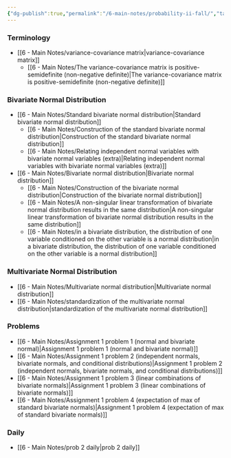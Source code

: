 ```yaml
---
{"dg-publish":true,"permalink":"/6-main-notes/probability-ii-fall/","tags":["moc","probability_theory"]}
---
```


### Terminology
+ [[6 - Main Notes/variance-covariance matrix\|variance-covariance matrix]]
	+ [[6 - Main Notes/The variance-covariance matrix is positive-semidefinite (non-negative definite)\|The variance-covariance matrix is positive-semidefinite (non-negative definite)]]
### Bivariate Normal Distribution
+ [[6 - Main Notes/Standard bivariate normal distribution\|Standard bivariate normal distribution]]
	+ [[6 - Main Notes/Construction of the standard bivariate normal distribution\|Construction of the standard bivariate normal distribution]]
	+ [[6 - Main Notes/Relating independent normal variables with bivariate normal variables (extra)\|Relating independent normal variables with bivariate normal variables (extra)]]
+ [[6 - Main Notes/Bivariate normal distribution\|Bivariate normal distribution]]
	+ [[6 - Main Notes/Construction of the bivariate normal distribution\|Construction of the bivariate normal distribution]]
	+ [[6 - Main Notes/A non-singular linear transformation of bivariate normal distribution results in the same distribution\|A non-singular linear transformation of bivariate normal distribution results in the same distribution]]
	+ [[6 - Main Notes/in a bivariate distribution, the distribution of one variable conditioned on the other variable is a normal distribution\|in a bivariate distribution, the distribution of one variable conditioned on the other variable is a normal distribution]]
### Multivariate Normal Distribution
+ [[6 - Main Notes/Multivariate normal distribution\|Multivariate normal distribution]]
+ [[6 - Main Notes/standardization of the multivariate normal distribution\|standardization of the multivariate normal distribution]]
### Problems
+ [[6 - Main Notes/Assignment 1 problem 1 (normal and bivariate normal)\|Assignment 1 problem 1 (normal and bivariate normal)]]
+ [[6 - Main Notes/Assignment 1 problem 2 (independent normals, bivariate normals, and conditional distributions)\|Assignment 1 problem 2 (independent normals, bivariate normals, and conditional distributions)]]
+ [[6 - Main Notes/Assignment 1 problem 3 (linear combinations of bivariate normals)\|Assignment 1 problem 3 (linear combinations of bivariate normals)]]
+ [[6 - Main Notes/Assignment 1 problem 4 (expectation of max of standard bivariate normals)\|Assignment 1 problem 4 (expectation of max of standard bivariate normals)]]
### Daily
+ [[6 - Main Notes/prob 2 daily\|prob 2 daily]]